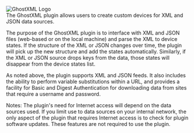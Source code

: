 ![GhostXML Logo](https://github.com/IndigoDomotics/GhostXML/wiki/img/img_ghostxmlLogo.png)  
The GhostXML plugin allows users to create custom devices for XML and 
JSON data sources.

The purpose of the GhostXML plugin is to interface with XML and JSON 
files (web-based or on the local machine) and parse the XML to 
device states. If the structure of the XML or JSON changes over 
time, the plugin will pick up the new structure and add the states 
automatically. Similarly, if the XML or JSON source drops keys from 
the data, those states will disappear from the device states list.

As noted above, the plugin supports XML and JSON feeds.  It also 
includes the ability to perform variable substitutions within a 
URL, and provides a facility for Basic and Digest Authentication for 
downloading data from sites that require a username and password. 

Notes: The plugin's need for Internet access will depend on
the data sources used. If you limit use to data sources on
your internal network, the only aspect of the plugin that requires 
Internet access is to check for plugin software updates.  These 
features are not required to use the plugin.

